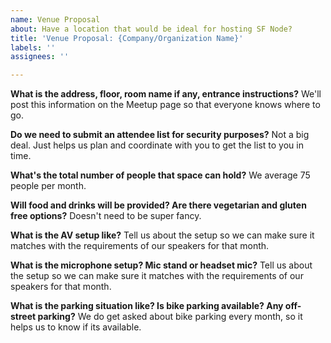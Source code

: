 ```yaml
---
name: Venue Proposal
about: Have a location that would be ideal for hosting SF Node?
title: 'Venue Proposal: {Company/Organization Name}'
labels: ''
assignees: ''

---
```


**What is the address, floor, room name if any, entrance instructions?**
We'll post this information on the Meetup page so that everyone knows where to go.

**Do we need to submit an attendee list for security purposes?**
Not a big deal. Just helps us plan and coordinate with you to get the list to you in time.

**What's the total number of people that space can hold?**
We average 75 people per month.

**Will food and drinks will be provided? Are there vegetarian and gluten free options?**
Doesn't need to be super fancy.

**What is the AV setup like?**
Tell us about the setup so we can make sure it matches with the requirements of our speakers for that month.

**What is the microphone setup? Mic stand or headset mic?**
Tell us about the setup so we can make sure it matches with the requirements of our speakers for that month.

**What is the parking situation like? Is bike parking available? Any off-street parking?**
We do get asked about bike parking every month, so it helps us to know if its available.
